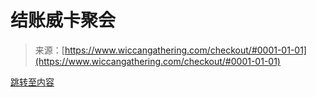 <!--yml

分类：未分类

日期：2024-06-12 20:05:12

-->

# 结账威卡聚会

> 来源：[https://www.wiccangathering.com/checkout/#0001-01-01](https://www.wiccangathering.com/checkout/#0001-01-01)

[跳转至内容](https://www.wiccangathering.com/checkout/#content)
